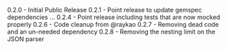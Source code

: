 0.2.0 - Initial Public Release
0.2.1 - Point release to update gemspec dependencies
...
0.2.4 - Point release including tests that are now mocked properly
0.2.6 - Code cleanup from @raykao
0.2.7 - Removing dead code and an un-needed dependency
0.2.8 - Removing the nesting limit on the JSON parser
